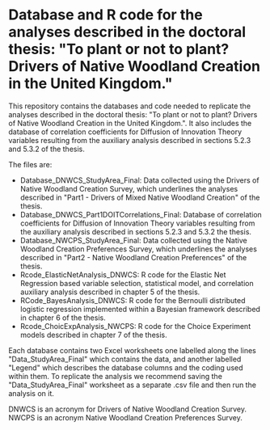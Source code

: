 # Database and R code for the analyses described in the doctoral thesis: "To plant or not to plant? Drivers of Native Woodland Creation in the United Kingdom."

This repository contains the databases and code needed to replicate the analyses described in the doctoral thesis: "To plant or not to plant? Drivers of Native Woodland Creation in the United Kingdom.". It also includes the database of correlation coefficients for Diffusion of Innovation Theory variables resulting from the auxiliary analysis described in sections 5.2.3 and 5.3.2 of the thesis.

The files are:

- Database_DNWCS_StudyArea_Final: Data collected using the Drivers of Native Woodland Creation Survey, which underlines the analyses described in "Part1 - Drivers of Mixed Native Woodland Creation" of the thesis.
- Database_DNWCS_Part1DOITCorrelations_Final: Database of correlation coefficients for Diffusion of Innovation Theory variables resulting from the auxiliary analysis described in sections 5.2.3 and 5.3.2 the thesis.
- Database_NWCPS_StudyArea_Final: Data collected using the Native Woodland Creation Preferences Survey, which underlines the analyses described in "Part2 - Native Woodland Creation Preferences" of the thesis.
- Rcode_ElasticNetAnalysis_DNWCS: R code for the Elastic Net Regression based variable selection, statistical model, and correlation auxiliary analysis described in chapter 5 of the thesis.
- RCode_BayesAnalysis_DNWCS: R code for the Bernoulli distributed logistic regression implemented within a Bayesian framework described in chapter 6 of the thesis.
- Rcode_ChoicExpAnalysis_NWCPS: R code for the Choice Experiment models described in chapter 7 of the thesis.


Each database contains two Excel worksheets one labelled along the lines "Data_StudyArea_Final" which contains the data, and another labelled "Legend" which describes the database columns and the coding used within them. To replicate the analysis we recommend saving the "Data_StudyArea_Final" worksheet as a separate .csv file and then run the analysis on it.

DNWCS is an acronym for Drivers of Native Woodland Creation Survey.
NWCPS is an acronym Native Woodland Creation Preferences Survey.

